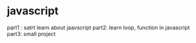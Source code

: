 # javascript
part1 : satrt learn about jaavscript 
part2: learn loop, function in javascript
part3: small project
